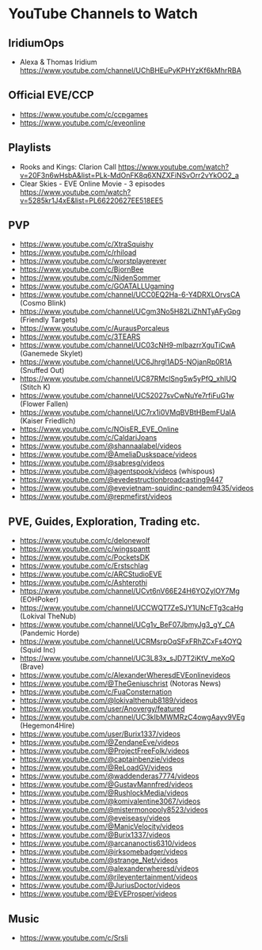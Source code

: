 # YouTube Channels to Watch

## IridiumOps

- Alexa & Thomas Iridium https://www.youtube.com/channel/UChBHEuPyKPHYzKf6kMhrRBA

## Official EVE/CCP

- https://www.youtube.com/c/ccpgames
- https://www.youtube.com/c/eveonline

## Playlists

- Rooks and Kings: Clarion Call
   https://www.youtube.com/watch?v=20F3n6wHsbA&list=PLk-MdOnFK8q6XNZXFiNSvOrr2vYkOO2_a 
- Clear Skies  - EVE Online Movie - 3 episodes
   https://www.youtube.com/watch?v=5285kr1J4xE&list=PL66220627EE518EE5

## PVP

- https://www.youtube.com/c/XtraSquishy
- https://www.youtube.com/c/rhiload
- https://www.youtube.com/c/worstplayerever
- https://www.youtube.com/c/BjornBee
- https://www.youtube.com/c/NidenSommer
- https://www.youtube.com/c/GOATALLUgaming
- https://www.youtube.com/channel/UCC0EQ2Ha-6-Y4DRXLOrvsCA (Cosmo Blink)
- https://www.youtube.com/channel/UCgm3No5H82LiZhNTyAFyGpg (Friendly Targets)
- https://www.youtube.com/c/AurausPorcaleus
- https://www.youtube.com/c/3TEARS
- https://www.youtube.com/channel/UC03cNH9-mIbazrrXguTiCwA (Ganemede Skylet)
- https://www.youtube.com/channel/UC6Jhrgl1AD5-NOjanRp0R1A (Snuffed Out)
- https://www.youtube.com/channel/UC87RMclSng5w5yPfQ_xhIUQ (Stitch K)
- https://www.youtube.com/channel/UC52027svCwNuYe7rfiFuG1w (Flower Fallen)
- https://www.youtube.com/channel/UC7rx1i0VMqBVBtHBemFUaIA (Kaiser Friedlich)
- https://www.youtube.com/c/NOisER_EVE_Online
- https://www.youtube.com/c/CaldariJoans
- https://www.youtube.com/@shannaalabel/videos
- https://www.youtube.com/@AmeliaDuskspace/videos
- https://www.youtube.com/@sabresg/videos
- https://www.youtube.com/@agentspook/videos (whispous)
- https://www.youtube.com/@evedestructionbroadcasting9447
- https://www.youtube.com/@evevietnam-squidinc-pandem9435/videos
- https://www.youtube.com/@repmefirst/videos

## PVE, Guides, Exploration, Trading etc.

- https://www.youtube.com/c/delonewolf
- https://www.youtube.com/c/wingspantt
- https://www.youtube.com/c/PocketsDK
- https://www.youtube.com/c/Erstschlag
- https://www.youtube.com/c/ARCStudioEVE
- https://www.youtube.com/c/Ashterothi
- https://www.youtube.com/channel/UCvt6nV66E24H6YOZylOY7Mg (EOHPoker)
- https://www.youtube.com/channel/UCCWQT7ZeSJY1UNcFTg3caHg (Lokival TheNub)
- https://www.youtube.com/channel/UCg1v_BeF07JbmyJg3_gY_CA (Pandemic Horde)
- https://www.youtube.com/channel/UCRMsrpOqSFxFRhZCxFs4OYQ (Squid Inc)
- https://www.youtube.com/channel/UC3L83x_sJD7T2iKtV_meXoQ (Brave)
- https://www.youtube.com/c/AlexanderWheresdEVEonlinevideos
- https://www.youtube.com/@TheGeniuschrist (Notoras News)
- https://www.youtube.com/c/FuaConsternation
- https://www.youtube.com/@lokivalthenub8189/videos
- https://www.youtube.com/user/Anovergy/featured
- https://www.youtube.com/channel/UC3kIbMWMRzC4owgAayv9VEg (Hegemon4Hire)
- https://www.youtube.com/user/Burix1337/videos
- https://www.youtube.com/@ZendaneEve/videos
- https://www.youtube.com/@ProjectFreeFolk/videos
- https://www.youtube.com/@captainbenzie/videos
- https://www.youtube.com/@ReLoadGV/videos
- https://www.youtube.com/@waddenderas7774/videos
- https://www.youtube.com/@GustavMannfred/videos
- https://www.youtube.com/@RushlockMedia/videos
- https://www.youtube.com/@komivalentine3067/videos
- https://www.youtube.com/@mistermonopoly8523/videos
- https://www.youtube.com/@eveiseasy/videos
- https://www.youtube.com/@ManicVelocity/videos
- https://www.youtube.com/@Burix1337/videos
- https://www.youtube.com/@arcananoctis6310/videos
- https://www.youtube.com/@irksomebadger/videos
- https://www.youtube.com/@strange_Net/videos
- https://www.youtube.com/@alexanderwheresd/videos
- https://www.youtube.com/@rileyentertainment/videos
- https://www.youtube.com/@JuriusDoctor/videos
- https://www.youtube.com/@EVEProsper/videos

## Music

- https://www.youtube.com/c/Srsli